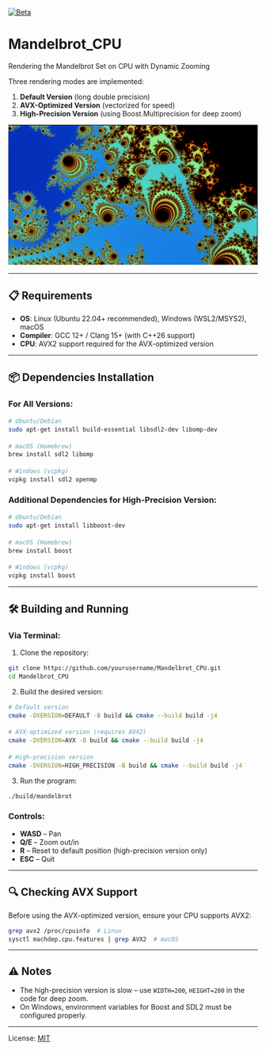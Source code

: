 [![Beta](https://img.shields.io/badge/Status-Beta-orange)](https://github.com/aspasswrd/Mandelbrot_CPU/releases/tag/beta1.0)  

# Mandelbrot_CPU
Rendering the Mandelbrot Set on CPU with Dynamic Zooming

Three rendering modes are implemented:
1. **Default Version** (long double precision)  
2. **AVX-Optimized Version** (vectorized for speed)  
3. **High-Precision Version** (using Boost.Multiprecision for deep zoom)  

![preview](preview.jpg)

---

## 📋 Requirements
- **OS**: Linux (Ubuntu 22.04+ recommended), Windows (WSL2/MSYS2), macOS
- **Compiler**: GCC 12+ / Clang 15+ (with C++26 support)
- **CPU**: AVX2 support required for the AVX-optimized version

---

## 📦 Dependencies Installation

### For All Versions:
```bash
# Ubuntu/Debian
sudo apt-get install build-essential libsdl2-dev libomp-dev

# macOS (Homebrew)
brew install sdl2 libomp

# Windows (vcpkg)
vcpkg install sdl2 openmp
```

### Additional Dependencies for High-Precision Version:
```bash
# Ubuntu/Debian
sudo apt-get install libboost-dev

# macOS (Homebrew)
brew install boost

# Windows (vcpkg)
vcpkg install boost
```

---

## 🛠 Building and Running

### Via Terminal:
1. Clone the repository:
```bash
git clone https://github.com/yourusername/Mandelbrot_CPU.git
cd Mandelbrot_CPU
```

2. Build the desired version:
```bash
# Default version
cmake -DVERSION=DEFAULT -B build && cmake --build build -j4

# AVX-optimized version (requires AVX2)
cmake -DVERSION=AVX -B build && cmake --build build -j4

# High-precision version
cmake -DVERSION=HIGH_PRECISION -B build && cmake --build build -j4
```

3. Run the program:
```bash
./build/mandelbrot
```

### Controls:
- **WASD** – Pan
- **Q/E** – Zoom out/in
- **R** – Reset to default position (high-precision version only)
- **ESC** – Quit

---

## 🔍 Checking AVX Support
Before using the AVX-optimized version, ensure your CPU supports AVX2:
```bash
grep avx2 /proc/cpuinfo  # Linux
sysctl machdep.cpu.features | grep AVX2  # macOS
```

---

## ⚠️ Notes
- The high-precision version is slow – use `WIDTH=200`, `HEIGHT=200` in the code for deep zoom.
- On Windows, environment variables for Boost and SDL2 must be configured properly.

---

License: [MIT](LICENSE)
